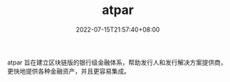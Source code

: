 ﻿---
weight: 
title: "atpar"
description: "atpar 旨在建立区块链版的银行级金融体系，帮助发行人和发行解决方案提供商，更快地提供各种金融资产，并且更容易集成"
date: 2022-07-15T21:57:40+08:00
lastmod: 2022-07-15T15:57:40+08:00
draft: false
authors: ["Cindy"]
featuredImage: "atpar.jpg"
link: "https://www.atpar.io/"
tags: ["研究机构","atpar"]
categories: ["navigation"]
navigation: ["研究机构"]
lightgallery: true
toc: true
pinned: false
recommend: false
recommend1: false
---
atpar 旨在建立区块链版的银行级金融体系，帮助发行人和发行解决方案提供商，更快地提供各种金融资产，并且更容易集成。

